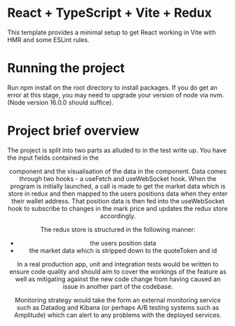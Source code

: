 # React + TypeScript + Vite + Redux

This template provides a minimal setup to get React working in Vite with HMR and some ESLint rules.

# Running the project

Run npm install on the root directory to install packages. If you do get an error at this stage, you may need to upgrade your version of node via nvm. (Node version 16.0.0 should suffice).

# Project brief overview

The project is split into two parts as alluded to in the test write up. You have the input fields contained in the <Header /> component and the visualisation of the data in the <PositionsViewer /> component. Data comes through two hooks - a useFetch and useWebSocket hook. When the program is initially launched, a call is made to get the market data which is store in redux and then mapped to the users positions data when they enter their wallet address. That position data is then fed into the useWebSocket hook to subscribe to changes in the mark price and updates the redux store accordingly.

The redux store is structured in the following manner:

- the users position data
- the market data which is stripped down to the quoteToken and id

In a real production app, unit and integration tests would be written to ensure code quality and should aim to cover the workings of the feature as well as mitigating against the new code change from having caused an issue in another part of the codebase.

Monitoring strategy would take the form an external monitoring service such as Datadog and Kibana (or perhaps A/B testing systems such as Amplitude) which can alert to any problems with the deployed services.
